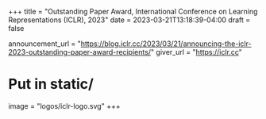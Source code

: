 +++
title = "Outstanding Paper Award, International Conference on Learning Representations (ICLR), 2023"
date = 2023-03-21T13:18:39-04:00
draft = false

announcement_url = "https://blog.iclr.cc/2023/03/21/announcing-the-iclr-2023-outstanding-paper-award-recipients/"
giver_url = "https://iclr.cc"

# Put in static/
image = "logos/iclr-logo.svg"
+++
